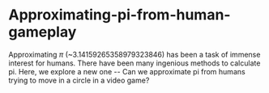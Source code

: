 # Approximating-pi-from-human-gameplay
Approximating $\pi$ (~3.14159265358979323846) has been a task of immense interest for humans. There have been many ingenious methods to calculate pi. Here, we explore a new one -- Can we approximate pi from humans trying to move in a circle in a video game?
